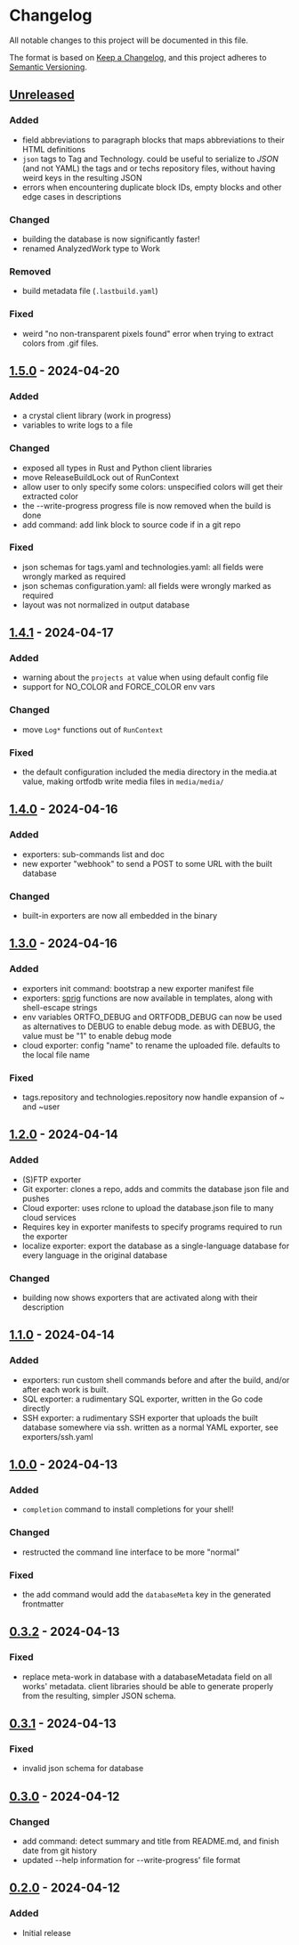 # Changelog

All notable changes to this project will be documented in this file.

The format is based on [Keep a Changelog](https://keepachangelog.com/en/1.0.0/),
and this project adheres to [Semantic Versioning](https://semver.org/spec/v2.0.0.html).

## [Unreleased]

### Added

- field abbreviations to paragraph blocks that maps abbreviations to their HTML definitions
- `json` tags to Tag and Technology. could be useful to serialize to _JSON_ (and not YAML) the tags and or techs repository files, without having weird keys in the resulting JSON
- errors when encountering duplicate block IDs, empty blocks and other edge cases in descriptions

### Changed

- building the database is now significantly faster!
- renamed AnalyzedWork type to Work

### Removed

- build metadata file (`.lastbuild.yaml`)

### Fixed

- weird "no non-transparent pixels found" error when trying to extract colors from .gif files.

## [1.5.0] - 2024-04-20

### Added

- a crystal client library (work in progress)
- variables to write logs to a file

### Changed

- exposed all types in Rust and Python client libraries
- move ReleaseBuildLock out of RunContext
- allow user to only specify some colors: unspecified colors will get their extracted color
- the --write-progress progress file is now removed when the build is done
- add command: add link block to source code if in a git repo

### Fixed

- json schemas for tags.yaml and technologies.yaml: all fields were wrongly marked as required
- json schemas configuration.yaml: all fields were wrongly marked as required
- layout was not normalized in output database

## [1.4.1] - 2024-04-17

### Added

- warning about the `projects at` value when using default config file
- support for NO_COLOR and FORCE_COLOR env vars

### Changed

- move `Log*` functions out of `RunContext`

### Fixed

- the default configuration included the media directory in the media.at value, making ortfodb write media files in `media/media/`

## [1.4.0] - 2024-04-16

### Added

- exporters: sub-commands list and doc
- new exporter "webhook" to send a POST to some URL with the built database

### Changed

- built-in exporters are now all embedded in the binary

## [1.3.0] - 2024-04-16

### Added

- exporters init command: bootstrap a new exporter manifest file
- exporters: [sprig](https://masterminds.github.io/sprig/) functions are now available in templates, along with shell-escape strings
- env variables ORTFO_DEBUG and ORTFODB_DEBUG can now be used as alternatives to DEBUG to enable debug mode. as with DEBUG, the value must be "1" to enable debug mode
- cloud exporter: config "name" to rename the uploaded file. defaults to the local file name

### Fixed

- tags.repository and technologies.repository now handle expansion of ~ and ~user

## [1.2.0] - 2024-04-14

### Added

- (S)FTP exporter
- Git exporter: clones a repo, adds and commits the database json file and pushes
- Cloud exporter: uses rclone to upload the database.json file to many cloud services
- Requires key in exporter manifests to specify programs required to run the exporter
- localize exporter: export the database as a single-language database for every language in the original database

### Changed

- building now shows exporters that are activated along with their description

## [1.1.0] - 2024-04-14

### Added

- exporters: run custom shell commands before and after the build, and/or after each work is built.
- SQL exporter: a rudimentary SQL exporter, written in the Go code directly
- SSH exporter: a rudimentary SSH exporter that uploads the built database somewhere via ssh. written as a normal YAML exporter, see exporters/ssh.yaml

## [1.0.0] - 2024-04-13

### Added

- `completion` command to install completions for your shell!

### Changed

- restructed the command line interface to be more "normal"

### Fixed

- the add command would add the `databaseMeta` key in the generated frontmatter

## [0.3.2] - 2024-04-13

### Fixed

- replace meta-work in database with a databaseMetadata field on all works' metadata. client libraries should be able to generate properly from the resulting, simpler JSON schema.

## [0.3.1] - 2024-04-13

### Fixed

- invalid json schema for database

## [0.3.0] - 2024-04-12

### Changed

- add command: detect summary and title from README.md, and finish date from git history
- updated --help information for --write-progress' file format

## [0.2.0] - 2024-04-12

### Added

- Initial release

[Unreleased]: https://github.com/ortfo/db/compare/v1.5.0...HEAD
[1.5.0]: https://github.com/ortfo/db/compare/v1.4.1...v1.5.0
[1.4.1]: https://github.com/ortfo/db/compare/v1.4.0...v1.4.1
[1.4.0]: https://github.com/ortfo/db/compare/v1.3.0...v1.4.0
[1.3.0]: https://github.com/ortfo/db/compare/v1.2.0...v1.3.0
[1.2.0]: https://github.com/ortfo/db/compare/v1.1.0...v1.2.0
[1.1.0]: https://github.com/ortfo/db/compare/v1.0.0...v1.1.0
[1.0.0]: https://github.com/ortfo/db/compare/v0.3.2...v1.0.0
[0.3.2]: https://github.com/ortfo/db/compare/v0.3.1...v0.3.2
[0.3.1]: https://github.com/ortfo/db/compare/v0.3.0...v0.3.1
[0.3.0]: https://github.com/ortfo/db/compare/v0.2.0...v0.3.0
[0.2.0]: https://github.com/ortfo/db/releases/tag/v0.2.0

[//]: # (C3-2-DKAC:GGH:Rortfo/db:Tv{t})
